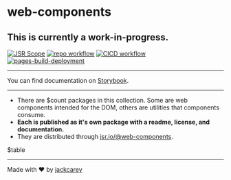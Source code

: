 # web-components

## This is currently a work-in-progress.

[![JSR Scope](https://jsr.io/badges/@web-components)](https://jsr.io/@web-components)
[![repo workflow](https://github.com/jackcarey/web-components/actions/workflows/repo.yml/badge.svg?branch=main)](https://github.com/jackcarey/web-components/actions/workflows/repo.yml?query=branch%3Amain)
[![CICD workflow](https://github.com/jackcarey/web-components/actions/workflows/cicd.yml/badge.svg?branch=main)](https://github.com/jackcarey/web-components/actions/workflows/cicd.yml?query=branch%3Amain)
[![pages-build-deployment](https://github.com/jackcarey/web-components/actions/workflows/pages/pages-build-deployment/badge.svg)](https://github.com/jackcarey/web-components/actions/workflows/pages/pages-build-deployment)

---

You can find documentation on [Storybook](htttps://jackcarey.co.uk/web-components/).

---

-   There are $count packages in this collection. Some are web components intended for the DOM, others are utilities that components consume.
-   **Each is published as it's own package with a readme, license, and documentation.**
-   They are distributed through [jsr.io/@web-components](https://jsr.io/@web-components).

$table

---

Made with ❤️ by [jackcarey](https://jackcarey.co.uk/)